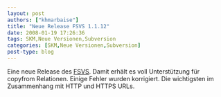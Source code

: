 ```yaml
---
layout: post
authors: ["khmarbaise"]
title: "Neue Release FSVS 1.1.12"
date: 2008-01-19 17:26:36
tags: SKM,Neue Versionen,Subversion
categories: [SKM,Neue Versionen,Subversion]
post-type: blog
---
```

Eine neue Release des <a href="http://fsvs.tigris.org/"  title="http://fsvs.tigris.org/">FSVS</a>. Damit erhält es voll Unterstützung für copyfrom Relationen. Einige Fehler wurden korrigiert. Die wichtigsten im Zusammenhang mit HTTP und HTTPS URLs.
